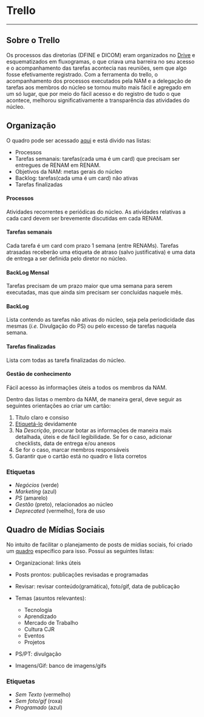 # Trello

---

## Sobre o Trello
Os processos das diretorias (DFINE e DICOM) eram organizados no [Drive](https://drive.google.com/open?id=0B8mGD20wKKSHdUJxQ0NUQ2JORFU) e esquematizados em fluxogramas, o que criava uma barreira no seu acesso e o acompanhamento das tarefas acontecia nas reuniões, sem que algo fosse efetivamente registrado.
Com a ferramenta do trello, o acompanhamento dos processos executados pela NAM e a delegação de tarefas aos membros do núcleo se tornou muito mais fácil e agregado em um só lugar, que por meio do fácil acesso e do registro de tudo o que acontece, melhorou significativamente a transparência das atividades do núcleo.

## Organização
O quadro pode ser acessado [aqui](https://trello.com/b/aM9Jzbxt/nam-2) e está divido nas listas:

* Processos
* Tarefas semanais: tarefas(cada uma é um card) que precisam ser entregues de RENAM em RENAM.
* Objetivos da NAM: metas gerais do núcleo
* Backlog: tarefas(cada uma é um card) não ativas
* Tarefas finalizadas

#### Processos
Atividades recorrentes e periódicas do núcleo. As atividades relativas a cada card devem ser brevemente discutidas em cada RENAM.
#### Tarefas semanais 
Cada tarefa é um card com prazo 1 semana (entre RENAMs). Tarefas atrasadas receberão uma etiqueta de atraso (salvo justificativa) e uma data de entrega a ser definida pelo diretor no núcleo.
#### BackLog Mensal
Tarefas precisam de um prazo maior que uma semana para serem executadas, mas que ainda sim precisam ser concluídas naquele mês.
#### BackLog 
Lista contendo as tarefas não ativas do núcleo, seja pela periodicidade das mesmas (*i.e.* Divulgação do PS) ou pelo excesso de tarefas naquela semana.
#### Tarefas finalizadas 
Lista com todas as tarefa finalizadas do núcleo.
#### Gestão de conhecimento
Fácil acesso às informações úteis a todos os membros da NAM.


Dentro das listas o membro da NAM, de maneira geral, deve seguir as seguintes orientações ao criar um cartão:

1. Título claro e consiso
2. [Etiquetá-lo](#etiquetas) devidamente
3. Na *Descrição*, procurar botar as informações de maneira mais detalhada, úteis e de fácil legibilidade. Se for o caso, adicionar checklists, data de entrega e/ou anexos
4. Se for o caso, marcar membros responsáveis
5. Garantir que o cartão está no quadro e lista corretos

### <a name="etiquetas"></a>Etiquetas

* *Negócios* (verde)
* *Marketing* (azul)
* *PS* (amarelo)
* *Gestão* (preto), relacionados ao núcleo
* *Deprecated* (vermelho), fora de uso

## Quadro de Mídias Sociais
No intuito de facilitar o planejamento de posts de mídias sociais, foi criado um [quadro](https://trello.com/b/Iykw8MrT/nam-m%C3%ADdias-sociais) específico para isso.
Possui as seguintes listas:

* Organizacional: links úteis
* Posts prontos: publicações revisadas e programadas
* Revisar: revisar conteúdo(gramática), foto/gif, data de publicação 
* Temas (asuntos relevantes):

  * Tecnologia
  * Aprendizado
  * Mercado de Trabalho
  * Cultura CJR
  * Eventos
  * Projetos

* PS/PT: divulgação
* Imagens/Gif: banco de imagens/gifs

### Etiquetas

* *Sem Texto* (vermelho)
* *Sem foto/gif* (roxa)
* *Programado* (azul)
